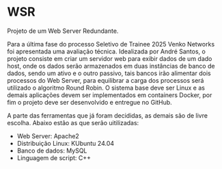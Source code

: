 # WSR
Projeto de um Web Server Redundante.

Para a última fase do processo Seletivo de Trainee 2025 Venko Networks foi apresentada uma avaliação técnica.
Idealizada por André Santos, o projeto consiste em criar um servidor web para exibir dados de um dado host,
onde os dados serão armazenados em duas instâncias de banco de dados, sendo um ativo e o outro passivo, tais 
bancos irão alimentar dois processos do Web Server, para equilibrar a carga dos processos será utilizado o algoritmo
Round Robin. O sistema base deve ser Linux e as demais aplicações devem ser implementados em containers Docker,
por fim o projeto deve ser desenvolvido e entregue no GitHub.

A parte das ferramentas que já foram decididas, as demais são de livre escolha. Abaixo estão as que serão uitilizadas:

- Web Server: Apache2
- Distribuição Linux: KUbuntu 24.04
- Banco de dados: MySQL
- Linguagem de script: C++


